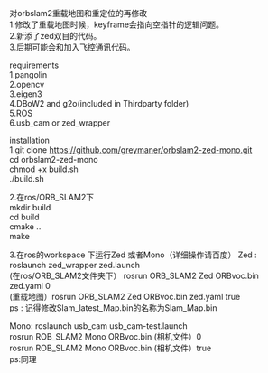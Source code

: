 对orbslam2重载地图和重定位的再修改     
1.修改了重载地图时候，keyframe会指向空指针的逻辑问题。    
2.新添了zed双目的代码。     
3.后期可能会和加入飞控通讯代码。    

requirements   
1.pangolin  
2.opencv  
3.eigen3  
4.DBoW2 and g2o(included in Thirdparty folder)  
5.ROS  
6.usb_cam or zed_wrapper  
                         
installation   
1.git clone https://github.com/greymaner/orbslam2-zed-mono.git  
cd orbslam2-zed-mono   
chmod +x build.sh   
./build.sh    
             
2.在ros/ORB_SLAM2下   
mkdir build      
cd build        
cmake ..      
make      

3.在ros的workspace 下运行Zed 或者Mono（详细操作请百度）
 Zed : roslaunch zed_wrapper zed.launch   
(在ros/ORB_SLAM2文件夹下） rosrun ORB_SLAM2 Zed ORBvoc.bin zed.yaml 0   
(重载地图）rosrun ORB_SLAM2 Zed ORBvoc.bin zed.yaml true    
ps : 记得修改Slam_latest_Map.bin的名称为Slam_Map.bin    
     
Mono: roslaunch usb_cam usb_cam-test.launch   
      rosrun ROB_SLAM2 Mono ORBvoc.bin (相机文件）0   
      rosrun ROB_SLAM2 Mono ORBvoc.bin (相机文件）true   
ps:同理   
